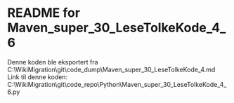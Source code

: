 # README for Maven_super_30_LeseTolkeKode_4_6
Denne koden ble eksportert fra C:\WikiMigration\git\code_dump\Maven_super_30_LeseTolkeKode_4.md
Link til denne koden: C:\WikiMigration\git\code_repo\Python\Maven_super_30_LeseTolkeKode_4_6.py
